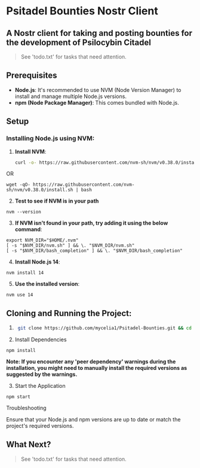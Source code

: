 # Psitadel Bounties Nostr Client
## A Nostr client for taking and posting bounties for the development of Psilocybin Citadel

> See 'todo.txt' for tasks that need attention.

## Prerequisites

- **Node.js**: It's recommended to use NVM (Node Version Manager) to install and manage multiple Node.js versions.
- **npm (Node Package Manager)**: This comes bundled with Node.js.

## Setup

### Installing Node.js using NVM:

1. **Install NVM**:
   ```bash
   curl -o- https://raw.githubusercontent.com/nvm-sh/nvm/v0.38.0/install.sh | bash


OR

    wget -qO- https://raw.githubusercontent.com/nvm-sh/nvm/v0.38.0/install.sh | bash
    

2. **Test to see if NVM is in your path**

```
nvm --version 
```

3. **If NVM isn't found in your path, try adding it using the below command**:

```
export NVM_DIR="$HOME/.nvm"
[ -s "$NVM_DIR/nvm.sh" ] && \. "$NVM_DIR/nvm.sh"
[ -s "$NVM_DIR/bash_completion" ] && \. "$NVM_DIR/bash_completion"
```
4. **Install Node.js 14**:

```
nvm install 14
```
5. **Use the installed version**:

```
nvm use 14
```
## Cloning and Running the Project:

1. ```bash
    git clone https://github.com/mycelia1/Psitadel-Bounties.git && cd Psitadel-Bounties

2. Install Dependencies
```
npm install
```
**Note: If you encounter any 'peer dependency' warnings during the installation, you might need to manually install the required versions as suggested by the warnings.**

3. Start the Application
```
npm start
```
Troubleshooting

Ensure that your Node.js and npm versions are up to date or match the project's required versions.

## What Next?

> See 'todo.txt' for tasks that need attention.
